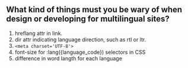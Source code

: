 ## What kind of things must you be wary of when design or developing for multilingual sites?

1. hreflang attr in link.
2. dir attr indicating language direction, such as rtl or ltr.
3. `<meta charset='UTF-8'>`
4. font-size for :lang({language_code}) selectors in CSS
5. difference in word langth for each language
